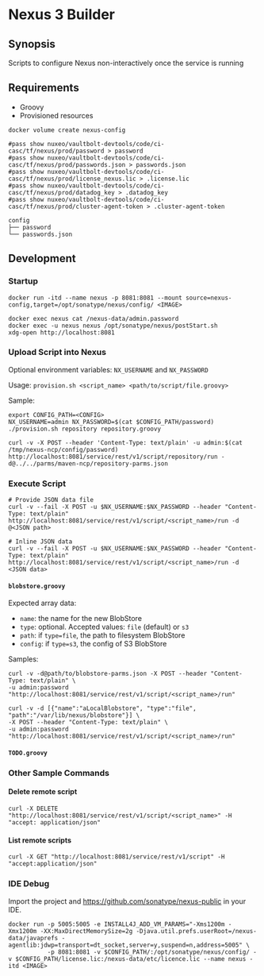 # Nexus 3 Builder

## Synopsis

Scripts to configure Nexus non-interactively once the service is running

## Requirements

- Groovy
- Provisioned resources
```shell script
docker volume create nexus-config

#pass show nuxeo/vaultbolt-devtools/code/ci-casc/tf/nexus/prod/password > password
#pass show nuxeo/vaultbolt-devtools/code/ci-casc/tf/nexus/prod/passwords.json > passwords.json
#pass show nuxeo/vaultbolt-devtools/code/ci-casc/tf/nexus/prod/license_nexus.lic > .license.lic
#pass show nuxeo/vaultbolt-devtools/code/ci-casc/tf/nexus/prod/datadog_key > .datadog_key
#pass show nuxeo/vaultbolt-devtools/code/ci-casc/tf/nexus/prod/cluster-agent-token > .cluster-agent-token
```

```text
config
├── password
└── passwords.json
```

## Development

### Startup

```shell script
docker run -itd --name nexus -p 8081:8081 --mount source=nexus-config,target=/opt/sonatype/nexus/config/ <IMAGE>

docker exec nexus cat /nexus-data/admin.password
docker exec -u nexus nexus /opt/sonatype/nexus/postStart.sh
xdg-open http://localhost:8081
```

### Upload Script into Nexus

Optional environment variables: `NX_USERNAME` and `NX_PASSWORD`

Usage: `provision.sh <script_name> <path/to/script/file.groovy>`

Sample:

```shell script
export CONFIG_PATH=<CONFIG>
NX_USERNAME=admin NX_PASSWORD=$(cat $CONFIG_PATH/password) ./provision.sh repository repository.groovy

curl -v -X POST --header 'Content-Type: text/plain' -u admin:$(cat /tmp/nexus-ncp/config/password) http://localhost:8081/service/rest/v1/script/repository/run -d@../../parms/maven-ncp/repository-parms.json
```

### Execute Script

```shell script
# Provide JSON data file
curl -v --fail -X POST -u $NX_USERNAME:$NX_PASSWORD --header "Content-Type: text/plain" http://localhost:8081/service/rest/v1/script/<script_name>/run -d @<JSON path>

# Inline JSON data
curl -v --fail -X POST -u $NX_USERNAME:$NX_PASSWORD --header "Content-Type: text/plain" http://localhost:8081/service/rest/v1/script/<script_name>/run -d <JSON data>
```

#### `blobstore.groovy`

Expected array data:
* `name`: the name for the new BlobStore
* `type`: optional. Accepted values: `file` (default) or `s3`
* `path`: if `type=file`, the path to filesystem BlobStore
* `config`: if `type=s3`, the config of S3 BlobStore

Samples:
```shell script
curl -v -d@path/to/blobstore-parms.json -X POST --header "Content-Type: text/plain" \
-u admin:password  "http://localhost:8081/service/rest/v1/script/<script_name>/run"

curl -v -d [{"name":"aLocalBlobstore", "type":"file", "path":"/var/lib/nexus/blobstore"}] \
-X POST --header "Content-Type: text/plain" \
-u admin:password  "http://localhost:8081/service/rest/v1/script/<script_name>/run"
```

#### `TODO.groovy`



### Other Sample Commands

#### Delete remote script

`curl -X DELETE "http://localhost:8081/service/rest/v1/script/<script_name>" -H "accept: application/json"`

#### List remote scripts

`curl -X GET "http://localhost:8081/service/rest/v1/script" -H  "accept:application/json"`

### IDE Debug

Import the project and https://github.com/sonatype/nexus-public in your IDE.

```shell script
docker run -p 5005:5005 -e INSTALL4J_ADD_VM_PARAMS="-Xms1200m -Xmx1200m -XX:MaxDirectMemorySize=2g -Djava.util.prefs.userRoot=/nexus-data/javaprefs -agentlib:jdwp=transport=dt_socket,server=y,suspend=n,address=5005" \
           -p 8081:8081 -v $CONFIG_PATH/:/opt/sonatype/nexus/config/ -v $CONFIG_PATH/license.lic:/nexus-data/etc/licence.lic --name nexus -itd <IMAGE>
```